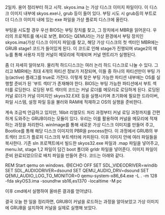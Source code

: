 2일차. 용어 정리부터 하고 시작.
skyos.ima 는 가상 디스크 이미지 파일이다. 이 디스크 이미지 내부에 skyos.exe나, grub 등이 들어 있다.
부팅 시도 시 grub등의 부트로더 디스크 이미지 내에 있는 exe 파일을 가상 플로피 디스크에 올린다.

부팅을 시도할 경우 우선 BIOS는 부팅 장치를 찾고, 그 장치에서 MBR을 읽어온다. 우리의 프로젝트를 예시로 보면, BIOS는 QEMU라는 가상 환경에서 부팅 장치인 skyos.ima(가상 디스크 이미지 파일)를 찾고, 해당 가상 디스크의 첫 섹터인 MBR에는 GRUB stage1 코드가 들어있게 된다. 이 코드로 인해 stage가 진행되며 stage2의 메뉴를 통해 사용자 지정 커널이 메모리에 적재되며 커널 엔트리가 실행된다.

좀 더 자세히 알아보자. 물리적 하드디스크는 여러 논리 하드 디스크로 나눌 수 있다. 그리고 MBR에는 최대 4개의 파티션 정보가 저장되며, 이들 중 하나의 파티션만이 부팅 가능(active) 플래그를 true로 가진다. 이렇게 찾은 부팅 가능한 파티션 내부에는 OS를 실행할 준비가 된 '부트 섹터'가 존재해야 한다.
BIOS는 부팅 가능한 파티션에서 부트 섹터를 로딩한다. 로딩된 부트 섹터의 코드는 커널 로더를 메모리로 로딩하게 된다. 로딩된 커널 로더가 커널 이미지인 skyos32.EXE 등을 실행시키며 초기화에 필요한 드라이버, 파일 시스템, 설정 파일 등을 불러와 RAM에 적재하고 OS의 실행을 준비한다.

계속 조금씩 언급하고 있지만, 16bit 리얼모드 처리 과정부터 커널 로딩 과정까지를 간편하게 도와주는 GRUB이라는 모듈이 있다. 우리는 이를 활용하여 커널을 메모리에 적재하는 과정을 처리한다.
winImage를 통해 새로운 가상 디스크 이미지를 만들어 주고, BootIce를 통해 해당 디스크 이미지의 PBR을 process한다. 이 과정에서 GRUB의 부트섹터 코드가 플로피 디스크의 부트섹터에 카피된다.
이후 이미지 안에 여러 파일들을 복사한다.
기존 sln 프로젝트에서 빌드한 skyos32.exe 파일과 .map 파일을 넣어주고, menu.lst, stage 1,2 파일이 담긴 boot 폴더와 grldr 파일을 넣어준다. 
이미지 파일이 준비 완료되었으므로 배치 파일을 만들어 준다.
코드는 아래와 같다.

REM Start qemu on windows.
@ECHO OFF
SET SDL_VIDEODRIVER=windib
SET SDL_AUDIODRIVER=dsound
SET QEMU_AUDIO_DRV=dsound
SET QEMU_AUDIO_LOG_TO_MONITOR=0
qemu-system-x86_64.exe -L . -m 128 -fda skyOS3.ima -soundhw sb16,es1370 -localtime -M pc

이후 cmd에서 실행하여 올바른 결과를 얻어냈다.

결국 오늘 한 일을 정리하면,
GRUB이 커널을 로드하는 과정을 알아보았고 가상 이미지에 GRUB을 설치하여 커널을 실제로 실행해 보았다.
